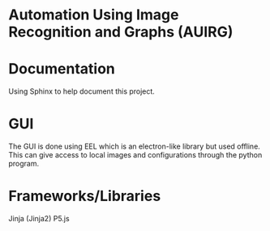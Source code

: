 # Automation Using Image Recognition and Graphs (AUIRG)

# Documentation
Using Sphinx to help document this project.

# GUI
The GUI is done using EEL which is an electron-like library but used offline. This can give access to local images and configurations through the python program. 




# Frameworks/Libraries
Jinja (Jinja2)
P5.js

